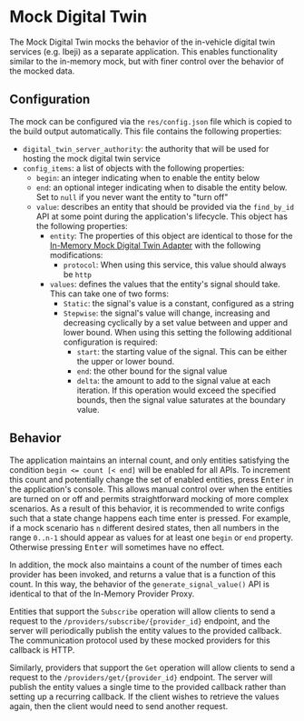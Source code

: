 # Mock Digital Twin

The Mock Digital Twin mocks the behavior of the in-vehicle digital twin services (e.g. Ibeji) as a separate application. This enables functionality similar to the in-memory mock, but with finer control over the behavior of the mocked data.

## Configuration

The mock can be configured via the `res/config.json` file which is copied to the build output automatically. This file contains the following properties:

- `digital_twin_server_authority`: the authority that will be used for hosting the mock digital twin service
- `config_items`: a list of objects with the following properties:
  - `begin`: an integer indicating when to enable the entity below
  - `end`: an optional integer indicating when to disable the entity below. Set to `null` if you never want the entity to "turn off"
  - `value`: describes an entity that should be provided via the `find_by_id` API at some point during the application's lifecycle. This object has the following properties:
    - `entity`: The properties of this object are identical to those for the [In-Memory Mock Digital Twin Adapter](../../digital_twin_adapters/in_memory_mock_digital_twin_adapter/README.md) with the following modifications:
      - `protocol`: When using this service, this value should always be `http`
    - `values`: defines the values that the entity's signal should take. This can take one of two forms:
      - `Static`: the signal's value is a constant, configured as a string
      - `Stepwise`: the signal's value will change, increasing and decreasing cyclically by a set value between and upper and lower bound. When using this setting the following additional configuration is required:
        - `start`: the starting value of the signal. This can be either the upper or lower bound.
        - `end`: the other bound for the signal value
        - `delta`: the amount to add to the signal value at each iteration. If this operation would exceed the specified bounds, then the signal value saturates at the boundary value.

## Behavior

The application maintains an internal count, and only entities satisfying the condition `begin <= count [< end]` will be enabled for all APIs. To increment this count and potentially change the set of enabled entities, press <kbd>Enter</kbd> in the application's console. This allows manual control over when the entities are turned on or off and permits straightforward mocking of more complex scenarios. As a result of this behavior, it is recommended to write configs such that a state change happens each time enter is pressed. For example, if a mock scenario has `n` different desired states, then all numbers in the range `0..n-1` should appear as values for at least one `begin` or `end` property. Otherwise pressing <kbd>Enter</kbd> will sometimes have no effect.

In addition, the mock also maintains a count of the number of times each provider has been invoked, and returns a value that is a function of this count. In this way, the behavior of the `generate_signal_value()` API is identical to that of the In-Memory Provider Proxy.

Entities that support the `Subscribe` operation will allow clients to send a request to the `/providers/subscribe/{provider_id}` endpoint, and the server will periodically publish the entity values to the provided callback. The communication protocol used by these mocked providers for this callback is HTTP.

Similarly, providers that support the `Get` operation will allow clients to send a request to the `/providers/get/{provider_id}` endpoint. The server will publish the entity values a single time to the provided callback rather than setting up a recurring callback. If the client wishes to retrieve the values again, then the client would need to send another request.
